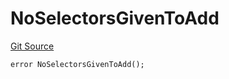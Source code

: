 # NoSelectorsGivenToAdd
[Git Source](https://github.com/thrackle-io/Tron/blob/89e7f7b48d79c8e2bc6476fb1601cc9680f2c384/src/economic/ruleStorage/RuleStorageDiamondLib.sol)


```solidity
error NoSelectorsGivenToAdd();
```

